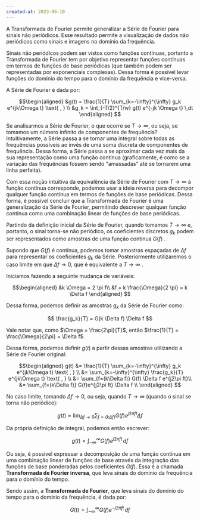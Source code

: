 ```yaml
---
created-at: 2023-06-10
---
```


A Transformada de Fourier permite generalizar a Série de Fourier para sinais não periódicos. Esse resultado permite a visualização de dados não periódicos como sinais e imagens no domínio da frequência.

Sinais não periódicos podem ser vistos como funções contínuas, portanto a Transformada de Fourier tem por objetivo representar funções contínuas em termos de funções de base periódicas (que também podem ser representadas por exponenciais complexas). Dessa forma é possível levar funções do domínio do tempo para o domínio da frequência e vice-versa.

A Série de Fourier é dada por:

$$\begin{aligned}
&g(t) = \frac{1}{T} \sum_{k=-\infty}^{\infty} g_k e^{jk\Omega t} \text{ , } \\
&g_k = \int_{-T/2}^{T/w} g(t) e^{-jk \Omega t} \,dt
\end{aligned}
$$

Se analisarmos a Série de Fourier, o que ocorre se $T \to \infty$, ou seja, se tomamos um número infinito de componentes de frequência? Intuitivamente, a Série passa a se tornar uma integral sobre todas as frequências possíveis ao invés de uma soma discreta de componentes de frequência. Dessa forma, a Série passa a se aproximar cada vez mais da sua representação como uma função contínua (graficamente, é como se a variação das frequências fossem sendo \"amassadas\" até se tornarem uma linha perfeita).

Com essa noção intuitiva da equivalência da Série de Fourier com $T \to \infty$ à função contínua corresponde, podemos usar a ideia reversa para decompor qualquer função contínua em termos de funções de base periódicas. Dessa forma, é possível concluir que a Transformada de Fourier é uma generalização da Série de Fourier, permitindo descrever qualquer função contínua como uma combinação linear de funções de base periódicas.

Partindo da definição inicial da Série de Fourier, quando tomamos $T \to \infty$ e, portanto, o sinal torna-se não periódico, os coeficientes discretos $g_k$ podem ser representados como amostras de uma função contínua $G(f)$ .

Supondo que $G(f)$ é contínua, podemos tomar amostras espaçadas de $\Delta f$ para representar os coeficientes $g_k$ da Série. Posteriormente utilizaremos o caso limite em que $\Delta f \to 0$, que é equivalente a $T \to \infty$ .

Iniciamos fazendo a seguinte mudança de variáveis:

$$\begin{aligned}
&k \Omega = 2 \pi f\\
&f = k \frac{\Omega}{2 \pi} = k \Delta f
\end{aligned}
$$

Dessa forma, podemos definir as amostras $g_k$ da Série de Fourier como:

$$
\frac{g_k}{T} = G(k \Delta f) \Delta f
$$

Vale notar que, como $\Omega = \frac{2\pi}{T}$, então $\frac{1}{T} = \frac{\Omega}{2\pi} = \Delta f$.

Dessa forma, podemos definir $g(t)$ a partir dessas amostras utilizando a Série de Fourier original:

$$\begin{aligned}
g(t) &= \frac{1}{T} \sum_{k=-\infty}^{\infty} g_k e^{jk\Omega t} \text{ , } \\
&= \sum_{k=-\infty}^{\infty} \frac{g_k}{T} e^{jk\Omega t} \text{ , } \\
&= \sum_{f=(k\Delta f)} G(f) \Delta f e^{j2\pi ft}\\
&= \sum_{f=(k\Delta f)} G(f)e^{j2\pi ft} \Delta f \\
\end{aligned}
$$

No caso limite, tomando $\Delta f \to 0$, ou seja, quando $T \to \infty$ (quando o sinal se torna não periódico):

$$
g(t) = \lim_{\Delta f \to 0} \sum_{f=(k \Delta f)} G(f) e^{j2\pi ft} \Delta f
$$

Da própria definição de integral, podemos então escrever:

$$
g(t) = \int_{-\infty}^{\infty} G(f) e^{j2\pi ft} \,df
$$

Ou seja, é possível expressar a decomposição de uma função contínua em uma combinação linear de funções de base através da integração das funções de base ponderadas pelos coeficientes $G(f)$. Essa é a chamada **Transformada de Fourier inversa**, que leva sinais do domínio da frequência para o domínio do tempo.

Sendo assim, a **Transformada de Fourier**, que leva sinais do domínio do tempo para o domínio da frequência, é dada por:

$$
G(t) = \int_{-\infty}^{\infty} G(f) e^{-j2\pi ft} \,df
$$
